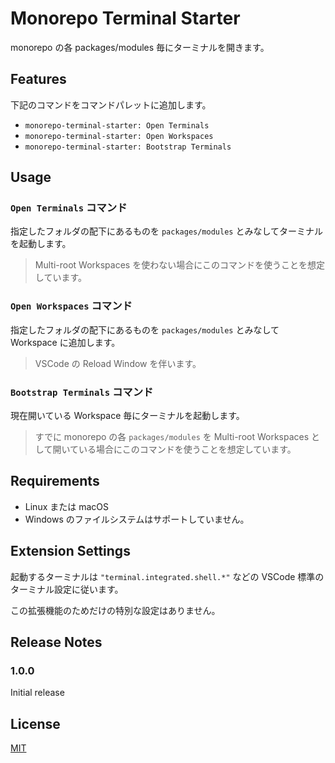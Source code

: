 # Monorepo Terminal Starter

monorepo の各 packages/modules 毎にターミナルを開きます。

## Features

下記のコマンドをコマンドパレットに追加します。

- `monorepo-terminal-starter: Open Terminals`
- `monorepo-terminal-starter: Open Workspaces`
- `monorepo-terminal-starter: Bootstrap Terminals`

## Usage

### `Open Terminals` コマンド

指定したフォルダの配下にあるものを `packages/modules` とみなしてターミナルを起動します。

> Multi-root Workspaces を使わない場合にこのコマンドを使うことを想定しています。

### `Open Workspaces` コマンド

指定したフォルダの配下にあるものを `packages/modules` とみなして Workspace に追加します。

> VSCode の Reload Window を伴います。

### `Bootstrap Terminals` コマンド

現在開いている Workspace 毎にターミナルを起動します。

> すでに monorepo の各 `packages/modules` を Multi-root Workspaces として開いている場合にこのコマンドを使うことを想定しています。

## Requirements

- Linux または macOS
- Windows のファイルシステムはサポートしていません。

## Extension Settings

起動するターミナルは `"terminal.integrated.shell.*"` などの VSCode 標準のターミナル設定に従います。

この拡張機能のためだけの特別な設定はありません。

## Release Notes

### 1.0.0

Initial release

## License

[MIT](LICENSE)
